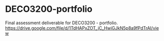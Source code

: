 # DECO3200-portfolio
 Final assessment deliverable for DECO3200 - portfolio.
https://drive.google.com/file/d/1TdHAPxZOT_jC_HwiGJkN5p8a9fPdTrAI/view
